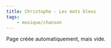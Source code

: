 ```yaml
---
title: Christophe - Les mots bleus
tags:
    - musique/chanson
---
```


Page créée automatiquement, mais vide.
